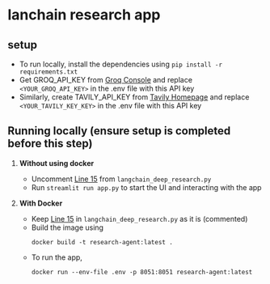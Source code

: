 # lanchain research app 

## setup

* To run locally, install the dependencies using ```pip install -r requirements.txt```
* Get GROQ_API_KEY from [Groq Console](https://console.groq.com/keys) and replace ```<YOUR_GROQ_API_KEY>``` in the .env file with this API key
* Similarly, create TAVILY_API_KEY from [Tavily Homepage](https://app.tavily.com/home) and replace ```<YOUR_TAVILY_KEY_KEY>``` in the .env file with this API key

## Running locally (ensure setup is completed before this step)

1.  **Without using docker**
    * Uncomment [Line 15](./app/langchain_deep_research.py#L15) from ```langchain_deep_research.py```
    * Run ```streamlit run app.py``` to start the UI and interacting with the app

2.  **With Docker**
    * Keep [Line 15](./app/langchain_deep_research.py#L15) in ```langchain_deep_research.py``` as it is (commented)
    * Build the image using
      ```docker
      docker build -t research-agent:latest .
      ```
    * To run the app,
      ```docker
      docker run --env-file .env -p 8051:8051 research-agent:latest 
      ```
